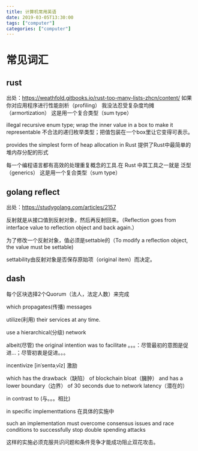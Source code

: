 ```yaml
---
title: 计算机常用英语
date: 2019-03-05T13:30:00
tags: ["computer"]
categories: ["computer"]
---
```

# 常见词汇
## rust
出处：https://weathfold.gitbooks.io/rust-too-many-lists-zhcn/content/
如果你对应用程序进行性能剖析（profiling）
我没法忍受复杂度均摊（armortization）
这是用一个复合类型（sum type）

illegal recursive enum type; wrap the inner value in a box to make it representable 不合法的递归枚举类型；把值包装在一个box里让它变得可表示。

provides the simplest form of heap allocation in Rust
提供了Rust中最简单的堆内存分配的形式

每一个编程语言都有高效的处理重复概念的工具.在 Rust 中其工具之一就是 泛型（generics）
这是用一个复合类型（sum type）
## golang reflect
出处：https://studygolang.com/articles/2157

反射就是从接口值到反射对象，然后再反射回来。（Reflection goes from interface value to reflection object and back again.）

为了修改一个反射对象，值必须是settable的（To modify a reflection object, the value must be settable)

settability由反射对象是否保存原始项（original item）而决定。

## dash

每个区块选择2个Quorum（法人，法定人数）来完成

which propagates(传播) messages 

utilize(利用) their services at any time.

use a hierarchical(分级) network

albeit(尽管) the original intention was to facilitate 。。。：尽管最初的意图是促进...；尽管初衷是促进。。。 

incentivize [inˈsentəˌvīz] 激励

which has the drawback（缺陷） of blockchain bloat（臃肿） and has a lower boundary（边界） of 30 seconds due to network latency（潜在的）

in contrast to (与。。。相比)

in specific implementtations 在具体的实施中

such an implementation must overcome consensus issues and race conditions to successfully stop double spending attacks

这样的实施必须克服共识问题和条件竞争才能成功阻止双花攻击。
